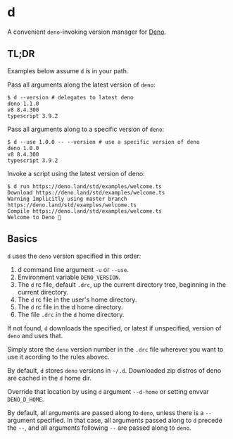# d
A convenient `deno`-invoking version manager for [Deno](https://deno.land).

## TL;DR
Examples below assume `d` is in your path.

Pass all arguments along the latest version of `deno`:
```shell script
$ d --version # delegates to latest deno
deno 1.1.0
v8 8.4.300
typescript 3.9.2
```
Pass all arguments along to a specific version of `deno`:
```shell script
$ d --use 1.0.0 -- --version # use a specific version of deno
deno 1.0.0
v8 8.4.300
typescript 3.9.2
```
Invoke a script using the latest version of deno:
```shell script
$ d run https://deno.land/std/examples/welcome.ts
Download https://deno.land/std/examples/welcome.ts
Warning Implicitly using master branch https://deno.land/std/examples/welcome.ts
Compile https://deno.land/std/examples/welcome.ts
Welcome to Deno 🦕
```

## Basics
`d` uses the `deno` version specified in this order:
1. d command line argument `-u` or `--use`.
2. Environment variable `DENO_VERSION`.
3. The `d` rc file, default `.drc`, up the current directory tree, beginning in the current directory.
4. The `d` rc file in the user's home directory.
5. The `d` rc file in the d home directory.
6. The file `.drc` in the `d` home directory.

If not found, `d` downloads the specified, or latest if unspecified, version of `deno` and uses that.

Simply store the `deno` version number in the `.drc` file wherever you want to use it acording to the rules abovec.

By default, `d` stores `deno` versions in `~/.d`.
Downloaded zip distros of deno are cached in the `d` home dir.

Override that location by using `d` argument `--d-home` or setting envvar `DENO_D_HOME`.

By default, all arguments are passed along to `deno`, unless there is a `--` argument specified.
In that case, all arguments passed along to `d` precede the `--`, and all arguments following `--` are passed along to `deno`.
